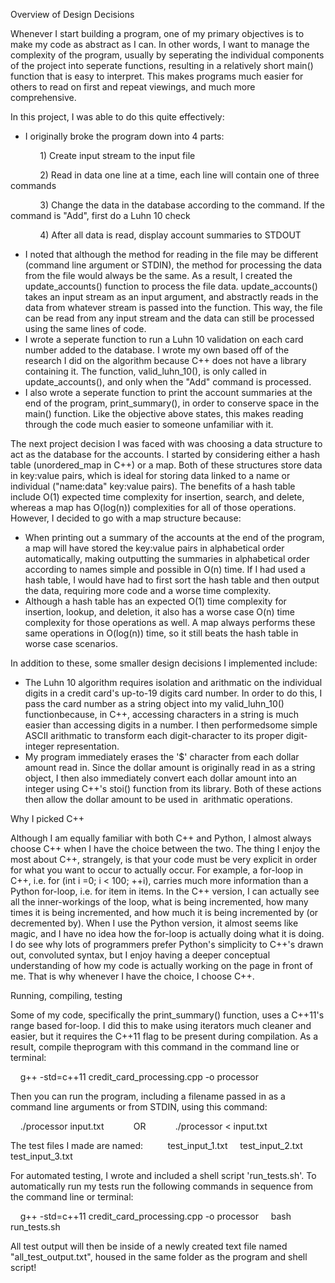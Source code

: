 Overview of Design Decisions

Whenever I start building a program, one of my primary objectives is to make my code as abstract as I can. In other words, I want to manage the complexity of the program, usually by seperating the individual components of the project into seperate functions, resulting in a relatively short main() function that is easy to interpret. This makes programs much easier for others to read on first and repeat viewings, and much more comprehensive. 

In this project, I was able to do this quite effectively:
  -	I originally broke the program down into 4 parts: 
  
            1) Create input stream to the input file
            
            2) Read in data one line at a time, each line will contain one of three commands
            
            3) Change the data in the database according to the command. If the command is "Add", first do a Luhn 10 check
              
            4) After all data is read, display account summaries to STDOUT
            
  -	I noted that although the method for reading in the file may be different (command line argument or STDIN), the method for processing the data from the file would always be the same. As a result, I created the update_accounts() function to process the file data. update_accounts() takes an input stream as an input argument, and abstractly reads in the data from whatever stream is passed into the function. This way, the file can be read from any input stream and the data can still be processed using the same lines of code.
  -	I wrote a seperate function to run a Luhn 10 validation on each card number added to the database. I wrote my own based off of the research I did on the algorithm because C++ does not have a library containing it. The function, valid_luhn_10(), is only called in update_accounts(), and only when the "Add" command is processed.
  -	 I also wrote a seperate function to print the account summaries at the end of the program, print_summary(), in order to conserve space in the main() function. Like the objective above states, this makes reading through the code much easier to someone unfamiliar with it.

The next project decision I was faced with was choosing a data structure to act as the database for the accounts. I started by considering either a hash table (unordered_map in C++) or a map. Both of these structures store data in key:value pairs, which is ideal for storing data linked to a name or individual ("name:data" key:value pairs). The benefits of a hash table include O(1) expected time complexity for insertion, search, and delete, whereas a map has O(log(n)) complexities for all of those operations. However, I decided to go with a map structure because:
  -	When printing out a summary of the accounts at the end of the program, a map will have stored the key:value pairs in alphabetical order automatically, making outputting the summaries in alphabetical order according to names simple and possible in O(n) time. If I had used a hash table, I would have had to first sort the hash table and then output the data, requiring more code and a worse time complexity.
  -	 Although a hash table has an expected O(1) time complexity for insertion, lookup, and deletion, it also has a worse case O(n) time complexity for those operations as well. A map always performs these same operations in O(log(n)) time, so it still beats the hash table in worse case scenarios.

In addition to these, some smaller design decisions I implemented include:
-	The Luhn 10 algorithm requires isolation and arithmatic on the individual digits in a credit card's up-to-19 digits card number. In order to do this, I pass the card number as a string object into my valid_luhn_10() functionbecause, in C++, accessing characters in a string is much easier than accessing digits in a number. I then performedsome simple ASCII arithmatic to transform each digit-character to its proper digit-integer representation.
-	My program immediately erases the '$' character from each dollar amount read in. Since the dollar amount is originally read in as a string object, I then also immediately convert each dollar amount into an integer using C++'s stoi() function from its <string> library. Both of these actions then allow the dollar amount to be used in  arithmatic operations.





Why I picked C++

Although I am equally familiar with both C++ and Python, I almost always choose C++ when I have the choice between the two. The thing I enjoy the most about C++, strangely, is that your code must be very explicit in order for what you want to occur to actually occur. For example, a for-loop in C++, i.e. for (int i =0; i < 100; ++i), carries much more information than a Python for-loop, i.e. for item in items. In the C++ version, I can actually see all the inner-workings of the loop, what is being incremented, how many times it is being incremented, and how much it is being incremented by (or decremented by). When I use the Python version, it almost seems like magic, and I have no idea how the for-loop is actually doing what it is doing. I do see why lots of programmers prefer Python's simplicity to C++'s drawn out, convoluted syntax, but I enjoy having a deeper conceptual understanding of how my code is actually working on the page in front of me. That is why whenever I have the choice, I choose C++.





Running, compiling, testing

Some of my code, specifically the print_summary() function, uses a C++11's range based for-loop. I did this to make using iterators much cleaner and easier, but it requires the C++11 flag to be present during compilation. As a result, compile theprogram with this command in the command line or terminal:

    g++ -std=c++11 credit_card_processing.cpp -o processor

Then you can run the program, including a filename passed in as a command line arguments or from STDIN, using this command:

    ./processor input.txt            OR            ./processor < input.txt

The test files I made are named:
    
    test_input_1.txt
    test_input_2.txt
    test_input_3.txt

For automated testing, I wrote and included a shell script 'run_tests.sh'. To automatically run my tests run the following commands in sequence from the command line or terminal:

    g++ -std=c++11 credit_card_processing.cpp -o processor
    bash run_tests.sh

All test output will then be inside of a newly created text file named "all_test_output.txt", housed in the same folder as the program and shell script!




